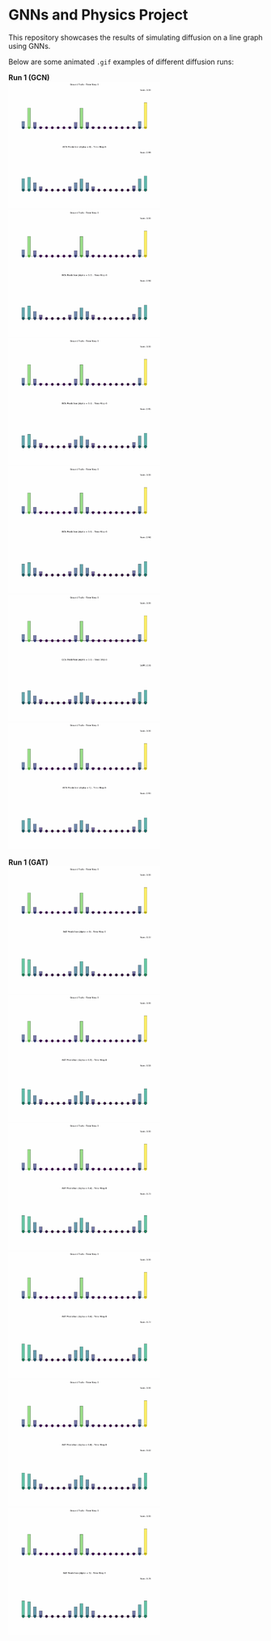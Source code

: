 # GNNs and Physics Project

This repository showcases the results of simulating diffusion on a line graph using GNNs.

Below are some animated `.gif` examples of different diffusion runs:

**Run 1 (GCN)**  
<img src="GCN_prediction_alpha_0_no_vel.gif" width="300" />
<img src="GCN_prediction_alpha_0.2_no_vel.gif" width="300" />
<img src="GCN_prediction_alpha_0.4_no_vel.gif" width="300" />
<img src="GCN_prediction_alpha_0.6_no_vel.gif" width="300" />
<img src="GCN_prediction_alpha_0.8_no_vel.gif" width="300" />
<img src="GCN_prediction_alpha_1_no_vel.gif" width="300" />

**Run 1 (GAT)**  
<img src="GAT_prediction_alpha_0_no_vel.gif" width="300" />
<img src="GAT_prediction_alpha_0.2_no_vel.gif" width="300" />
<img src="GAT_prediction_alpha_0.4_no_vel.gif" width="300" />
<img src="GAT_prediction_alpha_0.6_no_vel.gif" width="300" />
<img src="GAT_prediction_alpha_0.8_no_vel.gif" width="300" />
<img src="GAT_prediction_alpha_1_no_vel.gif" width="300" />
